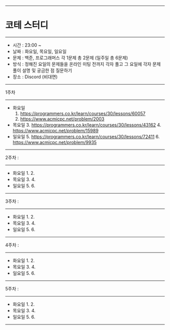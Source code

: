 ***
# 코테 스터디
***
+ 시간 : 23:00 ~
+ 날짜 : 화요일, 목요일, 일요일
+ 문제 : 백준, 프로그래머스 각 1문제 총 2문제 (일주일 총 6문제)
+ 방식 : 정해진 요일의 문제들을 온라인 미팅 전까지 각자 풀고 그 요일에 각자 문제풀이 설명 및 궁금한 점 질문하기
+ 장소 : Discord (비대면)
***
1주차
***
+ 화요일
  1.  https://programmers.co.kr/learn/courses/30/lessons/60057
  2.  https://www.acmicpc.net/problem/2003
+ 목요일
  3.  https://programmers.co.kr/learn/courses/30/lessons/43162
  4.  https://www.acmicpc.net/problem/15989
+ 일요일
  5.  https://programmers.co.kr/learn/courses/30/lessons/72411
  6.  https://www.acmicpc.net/problem/9935
***
2주차 :
***
+ 화요일
    1. 
    2. 
+ 목요일
    3. 
    4. 
+ 일요일
    5. 
    6. 
***
3주차 :
***
+ 화요일
    1. 
    2. 
+ 목요일
    3. 
    4. 
+ 일요일
    5. 
    6. 
***
4주차 :
***
+ 화요일
    1. 
    2. 
+ 목요일
    3. 
    4. 
+ 일요일
    5. 
    6. 
***
5주차 :
***
+ 화요일
    1. 
    2. 
+ 목요일
    3. 
    4. 
+ 일요일
    5. 
    6. 
***